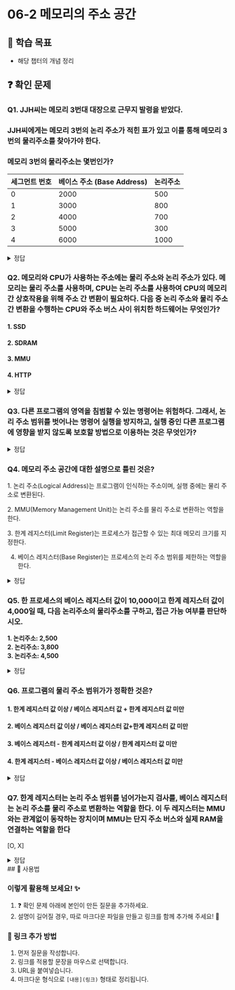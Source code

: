 # 06-2 메모리의 주소 공간

## 📌 학습 목표

- 해당 챕터의 개념 정리

## ❓ 확인 문제


### Q1. JJH씨는 메모리 3번대 대장으로 근무지 발령을 받았다.

### JJH씨에게는 메모리 3번의 논리 주소가 적힌 표가 있고 이를 통해 메모리 3번의 물리주소를 찾아가야 한다.

### 메모리 3번의 물리주소는 몇번인가?

| 세그먼트 번호 | 베이스 주소 (Base Address) | 논리주소 |
| ------------- | -------------------------- | -------- |
| 0             | 2000                       | 500      |
| 1             | 3000                       | 800      |
| 2             | 4000                       | 700      |
| 3             | 5000                       | 300      |
| 4             | 6000                       | 1000     |


<details>
<summary>정답</summary>


- **5300번 **

**[해설]**

- 물리 주소 = **5000 + 300 = 5300**

# 🧠 **논리 주소 (Logical Address)와 물리 주소 (Physical Address)**

컴퓨터 시스템에서 메모리 관리 방식을 이해하기 위해, **논리 주소**와 **물리 주소**는 매우 중요한 개념입니다.

---

## ✅ **논리 주소 (Logical Address)**

- **논리 주소**는 CPU에서 생성된 주소입니다. 프로그램에서 사용하는 주소라고도 할 수 있습니다.
- 운영체제가 메모리 관리 기법을 통해 **논리 주소**를 실제 물리적인 메모리 주소로 변환합니다.
- CPU는 **논리 주소**만을 알며, 이 주소는 **가상 메모리** 시스템에서 사용됩니다.
- 논리 주소는 **페이지 번호**와 **오프셋**(또는 **세그먼트 번호**와 **오프셋**)으로 구성됩니다.

### 예시:

- 논리 주소 (1, 500)
  - 페이지 번호 1, 오프셋 500

---

## ✅ **물리 주소 (Physical Address)**

- **물리 주소**는 실제 메모리 칩에 저장되는 주소입니다.
- 운영체제가 MMU (Memory Management Unit)나 **베이스 레지스터** 등을 이용하여 **논리 주소**를 **물리 주소**로 변환합니다.
- 실제 RAM에서 데이터가 저장되는 위치를 나타냅니다.

## ✅ **논리 주소 → 물리 주소 변환**


**논리 주소**는 물리 주소로 변환될 때, 주로 **페이지 테이블**이나 **세그먼트 테이블**이 사용됩니다.  
이를 통해 논리 주소가 물리 주소로 어떻게 변환되는지 설명하겠습니다.

### 예시 1: 페이지 방식 주소 변환

- 페이지 크기: 1024바이트
- 논리 주소: 1500
- 페이지 번호: `1500 ÷ 1024 = 1` (몫)
- 오프셋: `1500 % 1024 = 476` (나머지)
- 페이지 테이블에서 페이지 1번의 **프레임 번호**가 7번이라고 하면, 물리 주소는 `7 × 1024 + 476 = 7204`가 됩니다.

### 예시 2: 세그먼트 방식 주소 변환

- 세그먼트 크기: 1000바이트
- 논리 주소: (3, 600)
  - 세그먼트 번호: 3
  - 오프셋: 600
- 세그먼트 3의 **베이스 주소**가 5000이라면, 물리 주소는 `5000 + 600 = 5600`이 됩니다.

---


## 🔥 **결론**

- **논리 주소**는 프로그램에서 사용되는 주소이며, 물리 메모리 상에서 실제로 어떤 주소인지 알 수 없습니다.
- **물리 주소**는 실제 메모리 칩에서 데이터가 저장되는 위치를 의미합니다.
- 운영체제는 **페이지 테이블**이나 **세그먼트 테이블**을 통해 논리 주소를 물리 주소로 변환하며, 이를 통해 **가상 메모리**를 효율적으로 관리합니다.

---

</details>

### Q2. 메모리와 CPU가 사용하는 주소에는 물리 주소와 논리 주소가 있다. 메모리는 물리 주소를 사용하며, CPU는 논리 주소를 사용하여 CPU의 메모리 간 상호작용을 위해 주소 간 변환이 필요하다. 다음 중 논리 주소와 물리 주소 간 변환을 수행하는 CPU와 주소 버스 사이 위치한 하드웨어는 무엇인가?

#### 1. SSD

#### 2. SDRAM

#### 3. MMU

#### 4. HTTP

<details>
<summary>정답</summary>

#### 3. MMU

- MMU(Memory Management Unit)는 메모리 관리 장치로, 논리 주소와 물리 주소 간 변환을 수행하는 하드웨어입니다.
- MMU는 CPU가 발생시킨 논리 주소에 베이스 레지스터 값을 더하여 논리 주소를 물리 주소로 변환할 수 있습니다.
- 이때 베이스 레지스터는 메모리 상에서 해당 프로그램의 첫 물리 주소를 갖습니다.

---

</details>


### Q3. 다른 프로그램의 영역을 침범할 수 있는 명령어는 위험하다. 그래서, 논리 주소 범위를 벗어나는 명령어 실행을 방지하고, 실행 중인 다른 프로그램에 영향을 받지 않도록 보호할 방법으로 이용하는 것은 무엇인가?


<details>
<summary>정답</summary>

#### 한계 레지스터

**[해설]**


- CPU가 메모리에 접근하기 전, 논리 주소가 한계 레지스터보다 작은지를 검사한다.
  만약 벗어난다면 인터럽트를 발생시켜, 실행을 중단하게 된다.


</details>

### Q4. 메모리 주소 공간에 대한 설명으로 틀린 것은?

1️. 논리 주소(Logical Address)는 프로그램이 인식하는 주소이며, 실행 중에는 물리 주소로 변환된다.

2️. MMU(Memory Management Unit)는 논리 주소를 물리 주소로 변환하는 역할을 한다.

3️. 한계 레지스터(Limit Register)는 프로세스가 접근할 수 있는 최대 메모리 크기를 지정한다.

4. 베이스 레지스터(Base Register)는 프로세스의 논리 주소 범위를 제한하는 역할을 한다.

<details>
<summary>정답</summary>


**4. 베이스 레지스터(Base Register)는 프로세스의 논리 주소 범위를 제한하는 역할을 한다. X**

- 베이스 레지스터는 논리 주소를 물리 주소로 변환할 때, 기준이 되는 시작 주소를 저장하는 레지스터입니다.
- 프로세스의 주소 제한을 담당하는 것은 **한계 레지스터(Limit Register)**입니다.

**[해설]**

**1. 논리 주소(Logical Address)는 프로그램이 인식하는 주소이며, 실행 중에는 물리 주소로 변환된다.**

- 프로그램이 인식하는 주소이며, 실행 중에는 **물리 주소(Physical Address)**로 변환됨

**2️. MMU(Memory Management Unit)는 논리 주소를 물리 주소로 변환하는 역할을 한다.**

- CPU가 생성한 논리 주소를 실제 물리 주소로 변환하는 역할을 수행
- 페이징, 세그먼테이션 등의 메모리 관리 기법과 연계됨

**3. 한계 레지스터(Limit Register)는 프로세스가 접근할 수 있는 최대 메모리 크기를 지정한다.**

- 프로세스가 접근할 수 있는 **최대 메모리 크기(주소 범위)**를 제한하여 메모리 보호 기능을 수행
- 한계 레지스터보다 큰 주소에 접근하려 하면 운영체제가 오류(예: segmentation fault)를 발생시킴

---

</details>

### Q5. 한 프로세스의 베이스 레지스터 값이 10,000이고 한계 레지스터 값이 4,000일 때, 다음 논리주소의 물리주소를 구하고, 접근 가능 여부를 판단하시오.

**1. 논리주소: 2,500** <br>
**2. 논리주소: 3,800** <br>
**3. 논리주소: 4,500**

<details>
<summary>정답</summary>

**1. 물리주소: 12,500 / 접근 가능** <br>
**2. 물리주소: 13,800 / 접근 가능** <br>
**3. 물리주소: 14,500 / 접근 불가능**

**[해설]**


#### 물리주소 = 베이스 레지스터 값 + 논리주소

#### 단, (논리주소 &le; 한계 레지스터 값)인 경우에만 접근 가능

**1. 물리주소=10,000+2,500=12,500** <br>
**논리주소(2,500) &lt; 한계 레지스터 값(4,000) -> 접근 가능**

**2. 물리주소=10,000+3,800=13,800** <br>
**논리주소(3,800) &lt; 한계 레지스터 값(4,000) -> 접근 가능**

**3. 물리주소=10,000+4,500=14,500** <br>
**논리주소(4,500) &gt; 한계 레지스터 값(4,000) -> 접근 불가능**

---

</details>


### Q6. 프로그램의 물리 주소 범위가가 정확한 것은?

#### 1. 한계 레지스터 값 이상 / 베이스 레지스터 값 + 한계 레지스터 값 미만

#### 2. 베이스 레지스터 값 이상 / 베이스 레지스터 값+한계 레지스터 값 미만

#### 3. 베이스 레지스터 - 한계 레지스터 값 이상 / 한계 레지스터 값 미만

#### 4. 한계 레지스터 - 베이스 레지스터 값 이상 / 베이스 레지스터 값 미만

<details>
<summary>정답</summary>

#### 2. 베이스 레지스터 값 이상 / 베이스 레지스터 값+한계 레지스터 값 미만

- 베이스 레지스터가 실행 중인 프로그램의 가장 작은 물리 주소를 저장하면, 한계 레지스터는 논리 주소의 최대 크기를 저장함.

- CPU가 접근하려는 논리주소는 한계 레지스터가 저장한 값보다 커서는 안된다! (만약 한계 레지스터보다 높은 논리 주소에 접근하려고 하면 인터럽트(트랩)을 발생시켜 실행을 중단시킴킴)

---

</details>

### Q7. 한계 레지스터는 논리 주소 범위를 넘어가는지 검사를, 베이스 레지스터는 논리 주소를 물리 주소로 변환하는 역할을 한다. 이 두 레지스터는 MMU와는 관계없이 동작하는 장치이며 MMU는 단지 주소 버스와 실제 RAM을 연결하는 역할을 한다
\[O, X]

<details>
	<summary>정답</summary>
	<h4>X</h4>
	---
	
	- 한계 레지스터와 베이스 레지스터 모두 MMU를 구성하는 부품이다. 각각의 레지스터의 동작을 통해 논리 주소를 물리 주소로 변환하는 역할을 하는 장치가 MMU이다.
</details>
## 📝 사용법

### 이렇게 활용해 보세요! ✨

1. ❓ 확인 문제 아래에 본인이 만든 질문을 추가하세요.
2. 설명이 길어질 경우, 따로 마크다운 파일을 만들고 링크를 함께 추가해 주세요! 🔗

### 🔗 링크 추가 방법

1. 먼저 질문을 작성합니다.
2. 링크를 적용할 문장을 마우스로 선택합니다.
3. URL을 붙여넣습니다.
4. 마크다운 형식으로 `[내용](링크)` 형태로 정리됩니다.

